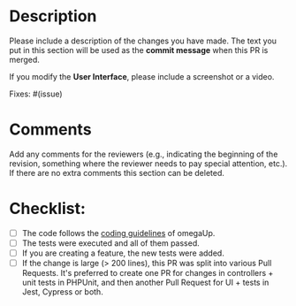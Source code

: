 # Description

Please include a description of the changes you have made. The text you put in this section will be used as the **commit message** when this PR is merged.

If you modify the **User Interface**, please include a screenshot or a video.

Fixes: #(issue)

# Comments

Add any comments for the reviewers (e.g., indicating the beginning of the revision, something where the reviewer needs to pay special attention, etc.). If  there are no extra comments this section can be deleted.

# Checklist:

- [ ] The code follows the [coding guidelines](https://github.com/omegaup/omegaup/wiki/Coding-guidelines) of omegaUp.
- [ ] The tests were executed and all of them passed.
- [ ] If you are creating a feature, the new tests were added.
- [ ] If the change is large (> 200 lines), this PR was split into various
      Pull Requests. It's preferred to create one PR for changes in
      controllers + unit tests in PHPUnit, and then another Pull Request
      for UI + tests in Jest, Cypress or both.
